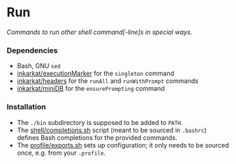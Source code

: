 # Run

_Commands to run other shell command[-line]s in special ways._

### Dependencies

* Bash, GNU `sed`
* [inkarkat/executionMarker](https://github.com/inkarkat/executionMarker) for the `singleton` command
* [inkarkat/headers](https://github.com/inkarkat/headers) for the `runAll` and `runWithPrompt` commands
* [inkarkat/miniDB](https://github.com/inkarkat/miniDB) for the `ensurePrompting` command

### Installation

* The `./bin` subdirectory is supposed to be added to `PATH`.
* The [shell/completions.sh](shell/completions.sh) script (meant to be sourced in `.bashrc`) defines Bash completions for the provided commands.
* The [profile/exports.sh](profile/exports.sh) sets up configuration; it only needs to be sourced once, e.g. from your `.profile`.
